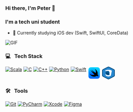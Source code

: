 ### Hi there, I'm Peter 👋
<!--
**pshptr/pshptr** is a ✨ _special_ ✨ repository because its `README.md` (this file) appears on your GitHub profile.

Here are some ideas to get you started:

- 🔭 I’m currently working on ...
- 🌱 I’m currently learning ...
- 👯 I’m looking to collaborate on ...
- 🤔 I’m looking for help with ...
- 💬 Ask me about ...
- 📫 How to reach me: ...
- 😄 Pronouns: ...
- ⚡ Fun fact: ...
-->

###  I'm a tech uni student

* 🔭 Currently studying iOS dev (Swift, SwiftUI, CoreData)

<div>
    <img alt="GIF" src="https://github.com/abhisheknaiidu/abhisheknaiidu/blob/master/code.gif?aw=true" width="500" height="320" />
</div>
      

 ### 💻 &nbsp; Tech Stack

<div style="display: flex; gap: 5px">
   <a href="https://www.scala-lang.org" target="_blank" rel="noreferrer"> <img src="https://user-images.githubusercontent.com/25181517/185062806-7be3b0f6-3373-44a8-be19-21ddd2307a70.png" alt="Scala" width="40" height="40"/> </a>
    <a href="https://learn.microsoft.com/en-us/cpp/c-language/?view=msvc-170" target="_blank" rel="noreferrer"><img src="https://user-images.githubusercontent.com/25181517/192106070-46255bcf-65e6-4c6b-a296-bf8d0d8fb2a7.png" width="40" height="40" alt="C" /></a>
   <a href="https://learn.microsoft.com/en-us/cpp/?view=msvc-170" target="_blank" rel="noreferrer"><img src="https://user-images.githubusercontent.com/25181517/192106073-90fffafe-3562-4ff9-a37e-c77a2da0ff58.png" width="40" height="40" alt="C++" /></a>
   <a href="https://www.python.org" target="_blank" rel="noreferrer"><img src="https://user-images.githubusercontent.com/25181517/183423507-c056a6f9-1ba8-4312-a350-19bcbc5a8697.png" width="40" height="40" alt="Python" /></a>
   <a href="https://www.swift.org" target="_blank" rel="noreferrer"><img src="https://user-images.githubusercontent.com/25181517/121406389-6267a300-c95e-11eb-8d67-f1e22afe8aea.png" width="40" height="40" alt="Swift" /></a>
   <a href="https://developer.apple.com/xcode/swiftui/" target="_blank" rel="noreferrer"><img src="https://github.com/pshptr/Wallety-ExpenseTracker/blob/main/swiftui-128x128_2x.png" width="40" height="40" alt="SwiftUI" /></a>
    <a href="https://developer.apple.com/documentation/coredata/" target="_blank" rel="noreferrer"><img src="https://github.com/pshptr/Wallety-ExpenseTracker/blob/main/10b0e65efd9b395b8e3e3b9f41bdc354.png" width="40" height="40" alt="Core Data" /></a>
</div>

### 🛠 &nbsp; Tools  

  <div style="display: flex; gap: 5px">
     <a href="https://git-scm.com" target="_blank" rel="noreferrer"><img src="https://user-images.githubusercontent.com/25181517/192108372-f71d70ac-7ae6-4c0d-8395-51d8870c2ef0.png"  width="40" height="40" alt="Git" /></a>
      <a href="https://www.jetbrains.com/ru-ru/pycharm/" target="_blank" rel="noreferrer"><img src="https://github.com/gilbarbara/logos/blob/main/logos/pycharm.svg"  width="40" height="40" alt="PyCharm" /></a>
      <a href="https://developer.apple.com/xcode/h" target="_blank" rel="noreferrer"><img src="https://user-images.githubusercontent.com/25181517/186711578-bf30cb30-40b7-4b45-95a5-bdf837c372e7.png"  width="40" height="40" alt="Xcode" /></a>
      <a href="https://www.figma.com" target="_blank" rel="noreferrer"><img src="https://user-images.githubusercontent.com/25181517/189715289-df3ee512-6eca-463f-a0f4-c10d94a06b2f.png"  width="40" height="40" alt="Figma" /></a>
  </div>

